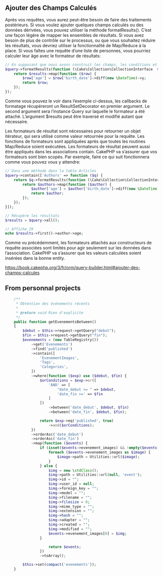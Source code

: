 ## Ajouter des Champs Calculés

Après vos requêtes, vous aurez peut-être besoin de faire des traitements postérieurs. Si vous voulez ajouter quelques champs calculés ou des données dérivées, vous pouvez utiliser la méthode formatResults(). C’est une façon légère de mapper les ensembles de résultats. Si vous avez besoin de plus de contrôle sur le processus, ou que vous souhaitez réduire les résultats, vous devriez utiliser la fonctionnalité de Map/Reduce à la place. Si vous faîtes une requête d’une liste de personnes, vous pourriez calculer leur âge avec le formateur de résultats:

```php
// En supposant que nous avons construit les champs, les conditions et les contain.
$query->formatResults(function (\Cake\Collection\CollectionInterface  $results) {
    return $results->map(function ($row) {
        $row['age'] = $row['birth_date']->diff(new \DateTime)->y;
        return $row;
    });
});
```

Comme vous pouvez le voir dans l’exemple ci-dessus, les callbacks de formatage récupéreront un ResultSetDecorator en premier argument. Le second argument sera l’instance Query sur laquelle le formateur a été attaché. L’argument $results peut être traversé et modifié autant que nécessaire.

Les formateurs de résultat sont nécessaires pour retourner un objet itérateur, qui sera utilisé comme valeur retournée pour la requête. Les fonctions de formateurs sont appliquées après que toutes les routines Map/Reduce soient exécutées. Les formateurs de résultat peuvent aussi être appliqués dans les associations contain. CakePHP va s’assurer que vos formateurs sont bien scopés. Par exemple, faire ce qui suit fonctionnera comme vous pouvez vous y attendre:

```php
// Dans une méthode dans la table Articles
$query->contain(['Authors' => function ($q) {
    return $q->formatResults(function (\Cake\Collection\CollectionInterface $authors) {
        return $authors->map(function ($author) {
            $author['age'] = $author['birth_date']->diff(new \DateTime)->y;
            return $author;
        });
    });
}]);
```
```php
// Récupère les résultats
$results = $query->all();

// Affiche 29
echo $results->first()->author->age;
```
Comme vu précédemment, les formateurs attachés aux constructeurs de requête associées sont limités pour agir seulement sur les données dans l’association. CakePHP va s’assurer que les valeurs calculées soient insérées dans la bonne entity.

https://book.cakephp.org/3/fr/orm/query-builder.html#ajouter-des-champs-calcules 

## From personnal projects

```php
    /**
     * Obtention des événements récents
     *
     * @return void Rien d'explicite
     */
    public function getEvenementsBetween()
    {
        $debut = $this->request->getQuery("debut");
        $fin = $this->request->getQuery("fin");
        $evenements = (new TableRegistry())
            ->get('Evenements')
            ->find('published')
            ->contain([
                'EvenementImages',
                'Tags',
                'Categories',
            ])
            ->where(function ($exp) use ($debut, $fin) {
                $orConditions = $exp->or([
                    'AND' => [
                        "date_debut <= " => $debut,
                        'date_fin >=' => $fin
                    ]
                ])
                    ->between('date_debut', $debut, $fin)
                    ->between('date_fin', $debut, $fin);

                return $exp->eq('published', true)
                    ->and($orConditions);
            })
            ->orderAsc('date_debut')
            ->orderAsc('date_fin')
            ->map(function ($events) {
                if (isset($events->evenement_images) && !empty($events->evenement_images)) {
                    foreach ($events->evenement_images as $image) {
                        $image->path = Utilities::url($image);
                    }
                } else {
                    $img = new \stdClass();
                    $img->path = Utilities::url(null, 'event');
                    $img->id = "";
                    $img->user_id = null;
                    $img->foreign_key = "";
                    $img->model = "";
                    $img->filename = "";
                    $img->filesize = 0;
                    $img->mime_type = "";
                    $img->extension = "";
                    $img->hash = "";
                    $img->adapter = "";
                    $img->created = "";
                    $img->modified = "";
                    $events->evenement_images[0] = $img;
                }

                    return $events;
                })
                ->toArray();

        $this->set(compact('evenements'));
    }
```
